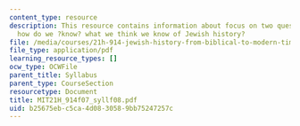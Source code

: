 ```yaml
---
content_type: resource
description: This resource contains information about focus on two questions. First,
  how do we ?know? what we think we know of Jewish history?
file: /media/courses/21h-914-jewish-history-from-biblical-to-modern-times-fall-2007/b25675ebc5ca4d0830589bb75247257c_MIT21H_914f07_syllf08.pdf
file_type: application/pdf
learning_resource_types: []
ocw_type: OCWFile
parent_title: Syllabus
parent_type: CourseSection
resourcetype: Document
title: MIT21H_914f07_syllf08.pdf
uid: b25675eb-c5ca-4d08-3058-9bb75247257c
---
```

